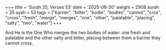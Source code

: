 +++
title = 'Surah 25, Verses 53'
date = '2025-08-30'
weight = 2908
surah = 25
ayah = 53
tags = ["barrier", "bitter", "bodie", "bodies", "cannot", "cros", "cross", "fresh", "merge", "merges", "one", "other", "palatable", "placing", "salty", "two", "water"]
+++

And He is the One Who merges the two bodies of water: one fresh and palatable and the other salty and bitter, placing between them a barrier they cannot cross. 